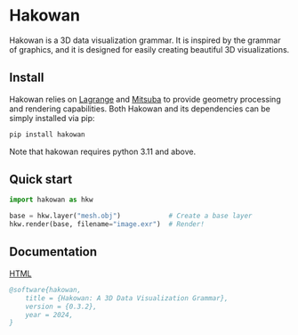 # Hakowan
Hakowan is a 3D data visualization grammar. It is inspired by the grammar of graphics, and it is
designed for easily creating beautiful 3D visualizations.

## Install

Hakowan relies on [Lagrange](https://opensource.adobe.com/lagrange-docs/) and
[Mitsuba](https://www.mitsuba-renderer.org/) to provide geometry processing and rendering
capabilities. Both Hakowan and its dependencies can be simply installed via pip:

```sh
pip install hakowan
```

Note that hakowan requires python 3.11 and above.

## Quick start

```py
import hakowan as hkw

base = hkw.layer("mesh.obj")            # Create a base layer
hkw.render(base, filename="image.exr")  # Render!
```

## Documentation

[HTML](https://hakowan.github.io/hakowan/)

```bibtex
@software{hakowan,
    title = {Hakowan: A 3D Data Visualization Grammar},
    version = {0.3.2},
    year = 2024,
}
```

